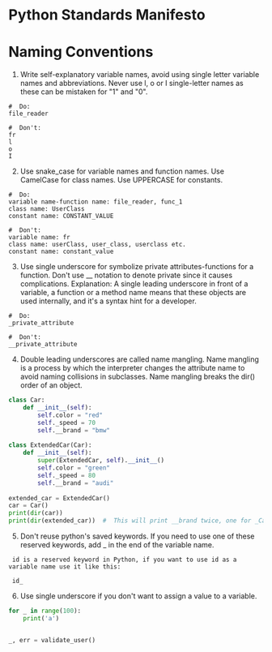 Python Standards Manifesto
=====================
Naming Conventions
======================

1) Write self-explanatory variable names, avoid using single letter variable names and abbreviations. Never use l, o or I single-letter names as these can be mistaken for "1" and "0".
```
#  Do:
file_reader

#  Don't:
fr
l
o
I
```
2) Use snake_case for variable names and function names. Use CamelCase for class names. Use UPPERCASE for constants.
```
#  Do:
variable name-function name: file_reader, func_1
class name: UserClass
constant name: CONSTANT_VALUE

#  Don't:
variable name: fr
class name: userClass, user_class, userclass etc.
constant name: constant_value
```
3) Use single underscore for symbolize private attributes-functions for a function. Don't use __ notation to denote private since it causes complications. Explanation: A single leading underscore in front of a variable, a function or a method name means that these objects are used internally, and it's a syntax hint for a developer.
```
#  Do:
_private_attribute

#  Don't:
__private_attribute
```
4) Double leading underscores are called name mangling. Name mangling is a process by which the interpreter changes the attribute name to avoid naming collisions in subclasses. Name mangling breaks the dir() order of an object.
```python
class Car:
    def __init__(self):
        self.color = "red"
        self._speed = 70
        self.__brand = "bmw"
        
class ExtendedCar(Car):
    def __init__(self):
        super(ExtendedCar, self).__init__()
        self.color = "green"
        self._speed = 80
        self.__brand = "audi"
        
extended_car = ExtendedCar()
car = Car()
print(dir(car))
print(dir(extended_car))  #  This will print __brand twice, one for _Car__brand and one for _ExtendedCar__brand
```
5) Don't reuse python's saved keywords. If you need to use one of these reserved keywords, add _ in the end of the variable name.
```
 id is a reserved keyword in Python, if you want to use id as a variable name use it like this:
 
 id_
```
6) Use single underscore if you don't want to assign a value to a variable.
```python
for _ in range(100):
    print('a')


_, err = validate_user()
```